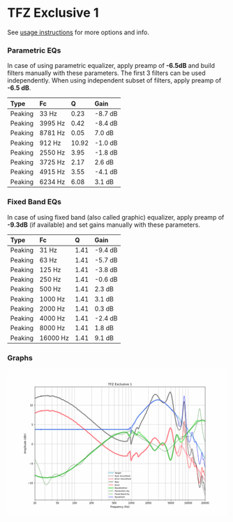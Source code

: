 # TFZ Exclusive 1
See [usage instructions](https://github.com/jaakkopasanen/AutoEq#usage) for more options and info.

### Parametric EQs
In case of using parametric equalizer, apply preamp of **-6.5dB** and build filters manually
with these parameters. The first 3 filters can be used independently.
When using independent subset of filters, apply preamp of **-6.5 dB**.

| Type    | Fc      |     Q | Gain    |
|:--------|:--------|:------|:--------|
| Peaking | 33 Hz   |  0.23 | -8.7 dB |
| Peaking | 3995 Hz |  0.42 | -8.4 dB |
| Peaking | 8781 Hz |  0.05 | 7.0 dB  |
| Peaking | 912 Hz  | 10.92 | -1.0 dB |
| Peaking | 2550 Hz |  3.95 | -1.8 dB |
| Peaking | 3725 Hz |  2.17 | 2.6 dB  |
| Peaking | 4915 Hz |  3.55 | -4.1 dB |
| Peaking | 6234 Hz |  6.08 | 3.1 dB  |

### Fixed Band EQs
In case of using fixed band (also called graphic) equalizer, apply preamp of **-9.3dB**
(if available) and set gains manually with these parameters.

| Type    | Fc       |    Q | Gain    |
|:--------|:---------|:-----|:--------|
| Peaking | 31 Hz    | 1.41 | -9.4 dB |
| Peaking | 63 Hz    | 1.41 | -5.7 dB |
| Peaking | 125 Hz   | 1.41 | -3.8 dB |
| Peaking | 250 Hz   | 1.41 | -0.6 dB |
| Peaking | 500 Hz   | 1.41 | 2.3 dB  |
| Peaking | 1000 Hz  | 1.41 | 3.1 dB  |
| Peaking | 2000 Hz  | 1.41 | 0.3 dB  |
| Peaking | 4000 Hz  | 1.41 | -2.4 dB |
| Peaking | 8000 Hz  | 1.41 | 1.8 dB  |
| Peaking | 16000 Hz | 1.41 | 9.1 dB  |

### Graphs
![](./TFZ%20Exclusive%201.png)